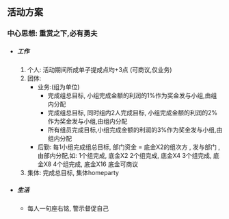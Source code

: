 ## 活动方案

### 中心思想:  重赏之下,必有勇夫

- ##### 工作
	1. 个人: 活动期间所成单子提成点均+3点 (可商议,仅业务)
	2. 团体: 
		- 业务:(组为单位)
			- 完成组总目标, 小组完成金额的利润的1%作为奖金发与小组,由组内分配
			- 完成组总目标, 同时组内2人完成目标, 小组完成金额的利润的2%作为奖金发与小组,由组内分配
			- 所有组员完成目标,小组完成金额的利润的3%作为奖金发与小组,由组内分配
		- 后勤:
			 每1小组完成组总目标, 部门资金 = 底金X2的组次方 , 发与部门 ,由部内分配,如:
			 1个组完成, 底金X2
			 2个组完成, 底金X4
			 3个组完成, 底金X8
			 4个组完成, 底金X16
			 底金可商议
	3. 集体:
		完成总目标, 集体homeparty
- ##### 生活
	- 每人一句座右铭, 警示督促自己